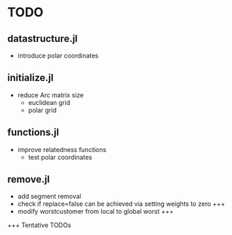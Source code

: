 # TODO

## datastructure.jl
- introduce polar coordinates

## initialize.jl
- reduce Arc matrix size
    - euclidean grid
    - polar grid

## functions.jl
- improve relatedness functions
    - test polar coordinates

## remove.jl
- add segment removal
- check if replace=false can be achieved via setting weights to zero +++
- modify worstcustomer from local to global worst +++

+++ Tentative TODOs